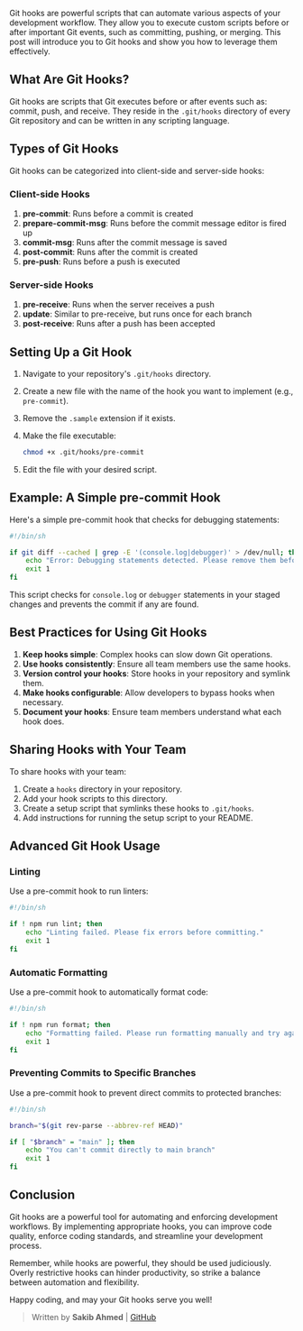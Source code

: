 Git hooks are powerful scripts that can automate various aspects of your development workflow. They allow you to execute custom scripts before or after important Git events, such as committing, pushing, or merging. This post will introduce you to Git hooks and show you how to leverage them effectively.

## What Are Git Hooks?

Git hooks are scripts that Git executes before or after events such as: commit, push, and receive. They reside in the `.git/hooks` directory of every Git repository and can be written in any scripting language.

## Types of Git Hooks

Git hooks can be categorized into client-side and server-side hooks:

### Client-side Hooks

1. **pre-commit**: Runs before a commit is created
2. **prepare-commit-msg**: Runs before the commit message editor is fired up
3. **commit-msg**: Runs after the commit message is saved
4. **post-commit**: Runs after the commit is created
5. **pre-push**: Runs before a push is executed

### Server-side Hooks

1. **pre-receive**: Runs when the server receives a push
2. **update**: Similar to pre-receive, but runs once for each branch
3. **post-receive**: Runs after a push has been accepted

## Setting Up a Git Hook

1. Navigate to your repository's `.git/hooks` directory.
2. Create a new file with the name of the hook you want to implement (e.g., `pre-commit`).
3. Remove the `.sample` extension if it exists.
4. Make the file executable:

   ```bash
   chmod +x .git/hooks/pre-commit
   ```

5. Edit the file with your desired script.

## Example: A Simple pre-commit Hook

Here's a simple pre-commit hook that checks for debugging statements:

```bash
#!/bin/sh

if git diff --cached | grep -E '(console.log|debugger)' > /dev/null; then
    echo "Error: Debugging statements detected. Please remove them before committing."
    exit 1
fi
```

This script checks for `console.log` or `debugger` statements in your staged changes and prevents the commit if any are found.

## Best Practices for Using Git Hooks

1. **Keep hooks simple**: Complex hooks can slow down Git operations.
2. **Use hooks consistently**: Ensure all team members use the same hooks.
3. **Version control your hooks**: Store hooks in your repository and symlink them.
4. **Make hooks configurable**: Allow developers to bypass hooks when necessary.
5. **Document your hooks**: Ensure team members understand what each hook does.

## Sharing Hooks with Your Team

To share hooks with your team:

1. Create a `hooks` directory in your repository.
2. Add your hook scripts to this directory.
3. Create a setup script that symlinks these hooks to `.git/hooks`.
4. Add instructions for running the setup script to your README.

## Advanced Git Hook Usage

### Linting

Use a pre-commit hook to run linters:

```bash
#!/bin/sh

if ! npm run lint; then
    echo "Linting failed. Please fix errors before committing."
    exit 1
fi
```

### Automatic Formatting

Use a pre-commit hook to automatically format code:

```bash
#!/bin/sh

if ! npm run format; then
    echo "Formatting failed. Please run formatting manually and try again."
    exit 1
fi
```

### Preventing Commits to Specific Branches

Use a pre-commit hook to prevent direct commits to protected branches:

```bash
#!/bin/sh

branch="$(git rev-parse --abbrev-ref HEAD)"

if [ "$branch" = "main" ]; then
    echo "You can't commit directly to main branch"
    exit 1
fi
```

## Conclusion

Git hooks are a powerful tool for automating and enforcing development workflows. By implementing appropriate hooks, you can improve code quality, enforce coding standards, and streamline your development process.

Remember, while hooks are powerful, they should be used judiciously. Overly restrictive hooks can hinder productivity, so strike a balance between automation and flexibility.

Happy coding, and may your Git hooks serve you well!

> Written by **Sakib Ahmed** | [GitHub](https://github.com/devvsakib)
